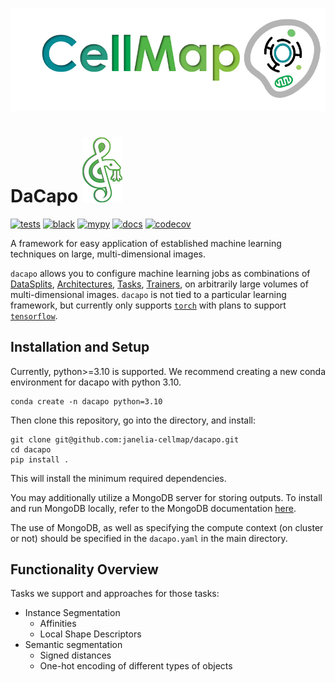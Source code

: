 ![CellMap](docs/source/_static/CellMapLogo.png)
# DaCapo ![DaCapo](docs/source/_static/icon_dacapo.png) 

[![tests](https://github.com/janelia-cellmap/dacapo/actions/workflows/tests.yaml/badge.svg)](https://github.com/janelia-cellmap/dacapo/actions/workflows/tests.yaml)
[![black](https://github.com/janelia-cellmap/dacapo/actions/workflows/black.yaml/badge.svg)](https://github.com/janelia-cellmap/dacapo/actions/workflows/black.yaml)
[![mypy](https://github.com/janelia-cellmap/dacapo/actions/workflows/mypy.yaml/badge.svg)](https://github.com/janelia-cellmap/dacapo/actions/workflows/mypy.yaml)
[![docs](https://github.com/janelia-cellmap/dacapo/actions/workflows/docs.yaml/badge.svg)](https://janelia-cellmap.github.io/dacapo/)
[![codecov](https://codecov.io/gh/janelia-cellmap/dacapo/branch/main/graph/badge.svg)](https://codecov.io/gh/janelia-cellmap/dacapo)

A framework for easy application of established machine learning techniques on large, multi-dimensional images.

`dacapo` allows you to configure machine learning jobs as combinations of
[DataSplits](http://docs/api.html#datasplits),
[Architectures](http://docs/api.html#architectures),
[Tasks](http://docs/api.html#tasks),
[Trainers](http://docs/api.html#trainers),
on arbitrarily large volumes of
multi-dimensional images. `dacapo` is not tied to a particular learning
framework, but currently only supports [`torch`](https://pytorch.org/) with
plans to support [`tensorflow`](https://www.tensorflow.org/).

## Installation and Setup
Currently, python>=3.10 is supported. We recommend creating a new conda environment for dacapo with python 3.10.
```
conda create -n dacapo python=3.10
```

Then clone this repository, go into the directory, and install:
```
git clone git@github.com:janelia-cellmap/dacapo.git
cd dacapo
pip install .
```
This will install the minimum required dependencies. 

You may additionally utilize a MongoDB server for storing outputs. To install and run MongoDB locally, refer to the MongoDB documentation [here](https://www.mongodb.com/docs/manual/installation/).

The use of MongoDB, as well as specifying the compute context (on cluster or not) should be specified in the ```dacapo.yaml``` in the main directory.

## Functionality Overview

Tasks we support and approaches for those tasks:
 - Instance Segmentation
    - Affinities
    - Local Shape Descriptors
 - Semantic segmentation
    - Signed distances
    - One-hot encoding of different types of objects
